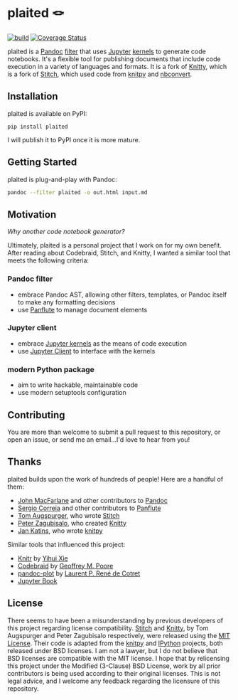 # plaited 🪢
[![build](https://github.com/jacobwhall/plaited/actions/workflows/test-with-coverage.yml/badge.svg)](https://github.com/jacobwhall/plaited/actions/workflows/test-with-coverage.yml)
[![Coverage Status](https://coveralls.io/repos/github/jacobwhall/plaited/badge.svg?branch=trunk)](https://coveralls.io/github/jacobwhall/plaited?branch=trunk)

plaited is a [Pandoc](https://pandoc.org/) [filter](https://pandoc.org/filters.html) that uses [Jupyter](https://jupyter.org/) [kernels](https://github.com/jupyter/jupyter/wiki/Jupyter-kernels) to generate code notebooks.
It's a flexible tool for publishing documents that include code execution in a variety of languages and formats.
It is a fork of [Knitty](https://github.com/kiwi0fruit/knitty), which is a fork of [Stitch](https://github.com/pystitch/stitch), which used code from [knitpy](https://github.com/jankatins/knitpy) and [nbconvert](https://github.com/jupyter/nbconvert).

## Installation

plaited is available on PyPI:

```
pip install plaited
```

I will publish it to PyPI once it is more mature.

## Getting Started

plaited is plug-and-play with Pandoc:

```bash
pandoc --filter plaited -o out.html input.md
```

## Motivation

_Why another code notebook generator?_

Ultimately, plaited is a personal project that I work on for my own benefit.
After reading about Codebraid, Stitch, and Knitty, I wanted a similar tool that meets the following criteria:

### Pandoc filter

- embrace Pandoc AST, allowing other filters, templates, or Pandoc itself to make any formatting decisions
- use [Panflute](https://github.com/sergiocorreia/panflute) to manage document elements

### Jupyter client

- embrace [Jupyter kernels](https://github.com/jupyter/jupyter/wiki/Jupyter-kernels) as the means of code execution
- use [Jupyter Client](https://github.com/jupyter/jupyter_client) to interface with the kernels

### modern Python package

- aim to write hackable, maintainable code
- use modern setuptools configuration

## Contributing

You are more than welcome to submit a pull request to this repository, or open an issue, or send me an email…I'd love to hear from you!

## Thanks

plaited builds upon the work of hundreds of people! Here are a handful of them:

- [John MacFarlane](https://johnmacfarlane.net/) and other contributors to [Pandoc](https://pandoc.org/)
- [Sergio Correia](http://scorreia.com/) and other contributors to [Panflute](https://github.com/sergiocorreia/panflute)
- [Tom Augspurger](https://github.com/TomAugspurger), who wrote [Stitch](https://github.com/pystitch/stitch)
- [Peter Zagubisalo](https://github.com/kiwi0fruit), who created [Knitty](https://github.com/kiwi0fruit/knitty)
- [Jan Katins](https://www.katzien.de/en/), who wrote [knitpy](https://github.com/jankatins/knitpy)

Similar tools that influenced this project:

- [Knitr](https://yihui.org/knitr/) by [Yihui Xie](https://yihui.org/)
- [Codebraid](https://github.com/gpoore/codebraid) by [Geoffrey M. Poore](https://gpoore.github.io/)
- [pandoc-plot](https://laurentrdc.github.io/pandoc-plot/) by [Laurent P. René de Cotret](https://laurentrdc.xyz/)
- [Jupyter Book](https://jupyterbook.org/intro.html)

## License

There seems to have been a misunderstanding by previous developers of this project regarding license compatibility.
[Stitch](https://github.com/pystitch/stitch) and [Knitty](https://github.com/kiwi0fruit/knitty), by Tom Augspurger and Peter Zagubisalo respectively, were released using the [MIT License](https://en.wikipedia.org/wiki/MIT_License).
Their code is adapted from the [knitpy](https://github.com/jankatins/knitpy) and [IPython](https://github.com/ipython/ipython) projects, both released under BSD licenses.
I am not a lawyer, but I do not believe that BSD licenses are compatible with the MIT license.
I hope that by relicensing this project under the Modified (3-Clause) BSD License, work by all prior contributors is being used according to their original licenses.
This is not legal advice, and I welcome any feedback regarding the licensure of this repository.

